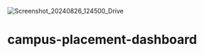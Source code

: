 ![Screenshot_20240826_124500_Drive](https://github.com/user-attachments/assets/ca38c004-2b64-45f2-98a5-bdd7da44a4f6)


# campus-placement-dashboard
